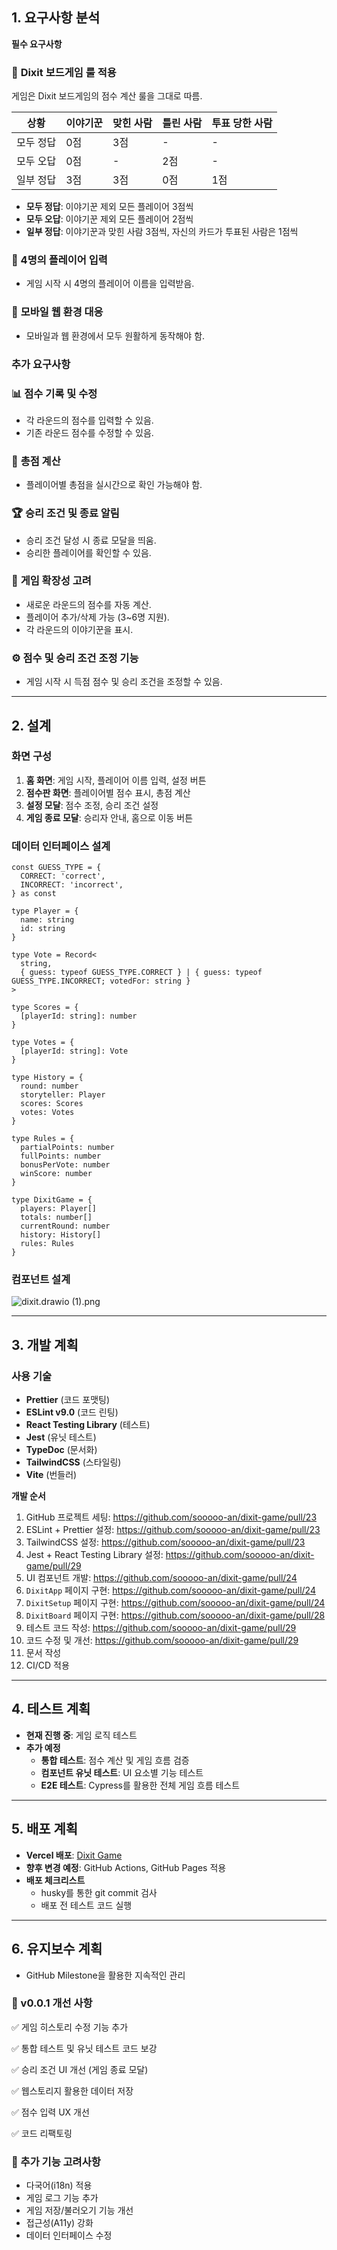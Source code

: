 ## **1. 요구사항 분석**

**필수 요구사항**

### 🎯 **Dixit 보드게임 룰 적용**

게임은 Dixit 보드게임의 점수 계산 룰을 그대로 따름.

| 상황      | 이야기꾼 | 맞힌 사람 | 틀린 사람 | 투표 당한 사람 |
| --------- | -------- | --------- | --------- | -------------- |
| 모두 정답 | 0점      | 3점       | -         | -              |
| 모두 오답 | 0점      | -         | 2점       | -              |
| 일부 정답 | 3점      | 3점       | 0점       | 1점            |

- **모두 정답**: 이야기꾼 제외 모든 플레이어 3점씩
- **모두 오답**: 이야기꾼 제외 모든 플레이어 2점씩
- **일부 정답**: 이야기꾼과 맞힌 사람 3점씩, 자신의 카드가 투표된 사람은 1점씩

### **👤 4명의 플레이어 입력**

- 게임 시작 시 4명의 플레이어 이름을 입력받음.

### 📱 **모바일 웹 환경 대응**

- 모바일과 웹 환경에서 모두 원활하게 동작해야 함.

### **추가 요구사항**

### 📊 **점수 기록 및 수정**

- 각 라운드의 점수를 입력할 수 있음.
- 기존 라운드 점수를 수정할 수 있음.

### 🔢 **총점 계산**

- 플레이어별 총점을 실시간으로 확인 가능해야 함.

### 🏆 **승리 조건 및 종료 알림**

- 승리 조건 달성 시 종료 모달을 띄움.
- 승리한 플레이어를 확인할 수 있음.

### 🚀 **게임 확장성 고려**

- 새로운 라운드의 점수를 자동 계산.
- 플레이어 추가/삭제 가능 (3~6명 지원).
- 각 라운드의 이야기꾼을 표시.

### ⚙ **점수 및 승리 조건 조정 기능**

- 게임 시작 시 득점 점수 및 승리 조건을 조정할 수 있음.

---

## **2. 설계**

### **화면 구성**

1. **홈 화면**: 게임 시작, 플레이어 이름 입력, 설정 버튼
2. **점수판 화면**: 플레이어별 점수 표시, 총점 계산
3. **설정 모달**: 점수 조정, 승리 조건 설정
4. **게임 종료 모달**: 승리자 안내, 홈으로 이동 버튼

### **데이터 인터페이스 설계**

```tsx
const GUESS_TYPE = {
  CORRECT: 'correct',
  INCORRECT: 'incorrect',
} as const

type Player = {
  name: string
  id: string
}

type Vote = Record<
  string,
  { guess: typeof GUESS_TYPE.CORRECT } | { guess: typeof GUESS_TYPE.INCORRECT; votedFor: string }
>

type Scores = {
  [playerId: string]: number
}

type Votes = {
  [playerId: string]: Vote
}

type History = {
  round: number
  storyteller: Player
  scores: Scores
  votes: Votes
}

type Rules = {
  partialPoints: number
  fullPoints: number
  bonusPerVote: number
  winScore: number
}

type DixitGame = {
  players: Player[]
  totals: number[]
  currentRound: number
  history: History[]
  rules: Rules
}
```

### **컴포넌트 설계**

![dixit.drawio (1).png](<attachment:2c464513-d860-48b0-b6b3-9a117edd841c:dixit.drawio_(1).png>)

---

## **3. 개발 계획**

### **사용 기술**

- **Prettier** (코드 포맷팅)
- **ESLint v9.0** (코드 린팅)
- **React Testing Library** (테스트)
- **Jest** (유닛 테스트)
- **TypeDoc** (문서화)
- **TailwindCSS** (스타일링)
- **Vite** (번들러)

**개발 순서**

1. GitHub 프로젝트 세팅: https://github.com/sooooo-an/dixit-game/pull/23
2. ESLint + Prettier 설정: https://github.com/sooooo-an/dixit-game/pull/23
3. TailwindCSS 설정: https://github.com/sooooo-an/dixit-game/pull/23
4. Jest + React Testing Library 설정: https://github.com/sooooo-an/dixit-game/pull/29
5. UI 컴포넌트 개발: https://github.com/sooooo-an/dixit-game/pull/24
6. `DixitApp` 페이지 구현: https://github.com/sooooo-an/dixit-game/pull/24
7. `DixitSetup` 페이지 구현: https://github.com/sooooo-an/dixit-game/pull/24
8. `DixitBoard` 페이지 구현: https://github.com/sooooo-an/dixit-game/pull/28
9. 테스트 코드 작성: https://github.com/sooooo-an/dixit-game/pull/29
10. 코드 수정 및 개선: https://github.com/sooooo-an/dixit-game/pull/29
11. 문서 작성
12. CI/CD 적용

---

## **4. 테스트 계획**

- **현재 진행 중**: 게임 로직 테스트
- **추가 예정**
  - **통합 테스트**: 점수 계산 및 게임 흐름 검증
  - **컴포넌트 유닛 테스트**: UI 요소별 기능 테스트
  - **E2E 테스트**: Cypress를 활용한 전체 게임 흐름 테스트

---

## **5. 배포 계획**

- **Vercel 배포**: [Dixit Game](https://dixit-game-five.vercel.app/)
- **향후 변경 예정**: GitHub Actions, GitHub Pages 적용
- **배포 체크리스트**
  - husky를 통한 git commit 검사
  - 배포 전 테스트 코드 실행

---

## **6. 유지보수 계획**

- GitHub Milestone을 활용한 지속적인 관리

### **📌 v0.0.1 개선 사항**

✅ 게임 히스토리 수정 기능 추가

✅ 통합 테스트 및 유닛 테스트 코드 보강

✅ 승리 조건 UI 개선 (게임 종료 모달)

✅ 웹스토리지 활용한 데이터 저장

✅ 점수 입력 UX 개선

✅ 코드 리팩토링

### **🚀 추가 기능 고려사항**

- 다국어(i18n) 적용
- 게임 로그 기능 추가
- 게임 저장/불러오기 기능 개선
- 접근성(A11y) 강화
- 데이터 인터페이스 수정
